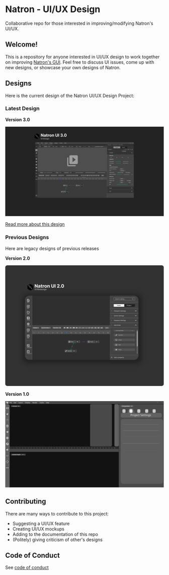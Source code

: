 
# Natron - UI/UX Design
 Collaborative repo for those interested in improving/modifying Natron's UI/UX. 

## Welcome!
This is a repository for anyone interested in UI/UX design to work together on improving [Natron's GUI](https://github.com/NatronGitHub/Natron). Feel free to discuss UI issues, come up with new designs, or showcase your own designs of Natron.

## Designs

Here is the current design of the Natron UI/UX Design Project:

### Latest Design 

**Version 3.0**

<img src="concept 3.0/Final Design.png" width="960">

[Read more about this design]()

### Previous Designs

Here are legacy designs of previous releases

**Version 2.0**

<img src="concept 2.0/PNG/Final Design.png" width="960">

**Version 1.0**

<img src="concept 1.0/Mockup.svg" width="960">



## Contributing
There are many ways to contribute to this project:
- Suggesting a UI/UX feature
- Creating UI/UX mockups
- Adding to the documentation of this repo
- (Politely) giving criticism of other's designs

## Code of Conduct
See [code of conduct]

 [code of conduct]: https://github.com/Songtech-0912/natron-ui-ux-design/docs/code-of-conduct.md
 